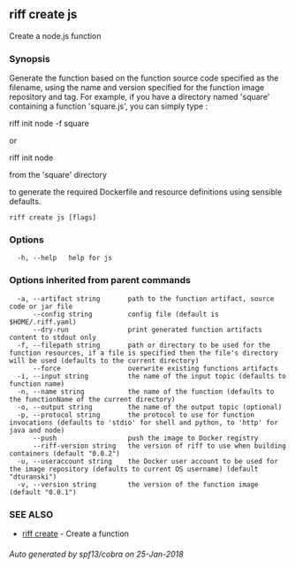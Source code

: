 ## riff create js

Create a node.js function

### Synopsis


Generate the function based on the function source code specified as the filename, using the name
and version specified for the function image repository and tag.
For example, if you have a directory named 'square' containing a function 'square.js', you can simply type :

riff init node -f square

or

riff init node

from the 'square' directory

to generate the required Dockerfile and resource definitions using sensible defaults.

```
riff create js [flags]
```

### Options

```
  -h, --help   help for js
```

### Options inherited from parent commands

```
  -a, --artifact string       path to the function artifact, source code or jar file
      --config string         config file (default is $HOME/.riff.yaml)
      --dry-run               print generated function artifacts content to stdout only
  -f, --filepath string       path or directory to be used for the function resources, if a file is specified then the file's directory will be used (defaults to the current directory)
      --force                 overwrite existing functions artifacts
  -i, --input string          the name of the input topic (defaults to function name)
  -n, --name string           the name of the function (defaults to the functionName of the current directory)
  -o, --output string         the name of the output topic (optional)
  -p, --protocol string       the protocol to use for function invocations (defaults to 'stdio' for shell and python, to 'http' for java and node)
      --push                  push the image to Docker registry
      --riff-version string   the version of riff to use when building containers (default "0.0.2")
  -u, --useraccount string    the Docker user account to be used for the image repository (defaults to current OS username) (default "dturanski")
  -v, --version string        the version of the function image (default "0.0.1")
```

### SEE ALSO
* [riff create](riff_create.md)	 - Create a function

###### Auto generated by spf13/cobra on 25-Jan-2018
